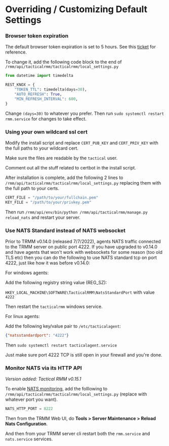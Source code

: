 # Overriding / Customizing Default Settings

### Browser token expiration

The default browser token expiration is set to 5 hours. See this [ticket](https://github.com/amidaware/tacticalrmm/issues/503) for reference.

To change it, add the following code block to the end of `/rmm/api/tacticalrmm/tacticalrmm/local_settings.py`

```python
from datetime import timedelta

REST_KNOX = {
    "TOKEN_TTL": timedelta(days=30),
    "AUTO_REFRESH": True,
    "MIN_REFRESH_INTERVAL": 600,
}
```

Change `(days=30)` to whatever you prefer. Then run `sudo systemctl restart rmm.service` for changes to take effect.

### Using your own wildcard ssl cert

Modify the install script and replace `CERT_PUB_KEY` and `CERT_PRIV_KEY` with the full paths to your wildcard cert.

Make sure the files are readable by the `tactical` user.

Comment out all the stuff related to certbot in the install script.

After installation is complete, add the following 2 lines to `/rmm/api/tacticalrmm/tacticalrmm/local_settings.py` replacing them with the full path to your certs.

```python
CERT_FILE = "/path/to/your/fullchain.pem"
KEY_FILE = "/path/to/your/privkey.pem"
```

Then run `/rmm/api/env/bin/python /rmm/api/tacticalrmm/manage.py reload_nats` and restart your server.

### Use NATS Standard instead of NATS websocket

Prior to TRMM v0.14.0 (released 7/7/2022), agents NATS traffic connected to the TRMM server on public port 4222.
If you have upgraded to v0.14.0 and have agents that won't work with websockets for some reason (too old TLS etc) then you can do the following to use NATS standard tcp on port 4222, just like how it was before v0.14.0:

For windows agents:

Add the following registry string value (REG_SZ):

`HKEY_LOCAL_MACHINE\SOFTWARE\TacticalRMM\NatsStandardPort` with value `4222`

Then restart the `tacticalrmm` windows service.

For linux agents:

Add the following key/value pair to `/etc/tacticalagent`:
```json
{"natsstandardport": "4222"}
```

Then `sudo systemctl restart tacticalagent.service`

Just make sure port 4222 TCP is still open in your firewall and you're done.

### Monitor NATS via its HTTP API

*Version added: Tactical RMM v0.15.1*



To enable [NATS monitoring](https://docs.nats.io/running-a-nats-service/configuration/monitoring), add the folllowing to `/rmm/api/tacticalrmm/tacticalrmm/local_settings.py` (replace with whatever port you want).
```python
NATS_HTTP_PORT = 8222
```

Then from the TRMM Web UI, do **Tools > Server Maintenance > Reload Nats Configuration**.

And then from your TRMM server cli restart both the `rmm.service` and `nats.service` services.

